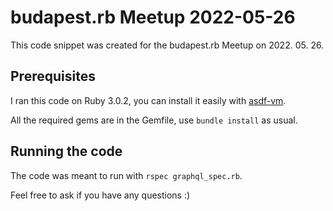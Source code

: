 # budapest.rb Meetup 2022-05-26

This code snippet was created for the budapest.rb Meetup on 2022. 05. 26.

## Prerequisites

I ran this code on Ruby 3.0.2, you can install it easily with [asdf-vm](https://asdf-vm.com/).

All the required gems are in the Gemfile, use `bundle install` as usual.

## Running the code

The code was meant to run with `rspec graphql_spec.rb`.

Feel free to ask if you have any questions :)
